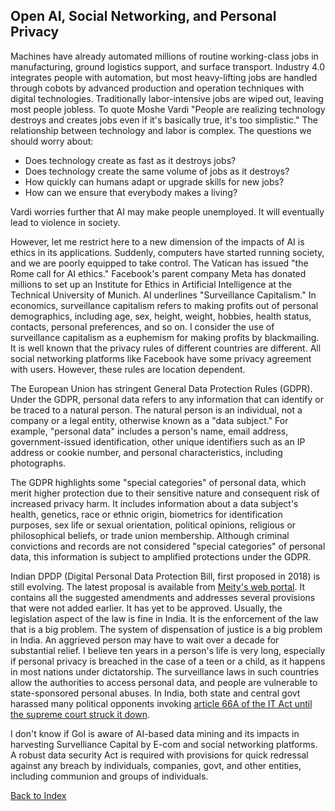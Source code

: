 ## Open AI, Social Networking, and Personal Privacy

Machines have already automated millions of routine working-class jobs in manufacturing, ground logistics support, and surface transport. 
Industry 4.0 integrates people with automation, but most heavy-lifting jobs are handled through cobots by advanced production and operation 
techniques with digital technologies. Traditionally labor-intensive jobs are wiped out, leaving most people jobless. To quote Moshe Vardi 
"People are realizing technology destroys and creates jobs even if it's basically true, it's too simplistic." The relationship between technology and 
labor is complex. The questions we should worry about:

- Does technology create as fast as it destroys jobs?  
 - Does technology create the same volume of jobs as it destroys?
 - How quickly can humans adapt or upgrade skills for new jobs?
 - How can we ensure that everybody makes a living?

Vardi worries further that AI may make people unemployed. It will eventually lead to violence in society. 

However, let me restrict here to a new dimension of the impacts of AI is ethics in its applications. Suddenly, computers have started running 
society, and we are poorly equipped to take control. The Vatican has issued "the Rome call  for AI ethics."  Facebook's parent company Meta has 
donated millions to set up an Institute for Ethics in Artificial Intelligence at the Technical University of Munich. AI  underlines "Surveillance 
Capitalism."  In economics, surveillance capitalism refers to making profits out of personal demographics, including age, sex, height, weight, 
hobbies,  health status, contacts, personal preferences, and so on. I consider the use of surveillance capitalism as a euphemism for making profits 
by blackmailing. It is well known that the privacy rules of different countries are different. All social networking platforms like Facebook have 
some privacy agreement with users. However, these rules are location dependent. 

The European Union has stringent General Data Protection Rules (GDPR). Under the GDPR, personal data refers to any information that can identify or 
be traced to a natural person. The natural person is an individual, not a company or a legal entity, otherwise known as a "data subject." For 
example, "personal data" includes a person's name, email address, government-issued identification, other unique identifiers such as an IP address or 
cookie number, and personal characteristics, including photographs.

The GDPR highlights some "special categories" of personal data, which merit higher protection due to their sensitive nature and consequent risk of 
increased privacy harm. It includes information about a data subject's health, genetics, race or ethnic origin, biometrics for identification 
purposes, sex life or sexual orientation, political opinions, religious or philosophical beliefs, or trade union membership. Although criminal 
convictions and records are not considered "special categories" of personal data, this information is subject to amplified protections under the 
GDPR.

Indian DPDP (Digital Personal Data Protection Bill, first proposed in 2018) is still evolving. The latest proposal is available from [Meity's web 
portal](https://www.meity.gov.in/writereaddata/files/The%20Digital%20Personal%20Data%20Potection%20Bill%2C%202022_0.pdf). It contains all the 
suggested amendments and addresses several provisions that were not added earlier. It has yet to be approved. Usually, the legislation aspect of the 
law is fine in India. It is the enforcement of the law that is a big problem. The system of dispensation of justice is a big problem in India. An 
aggrieved person may have to wait over a decade for substantial relief. I believe ten years in a person's life is very long, especially if personal 
privacy is breached in the case of a teen or a child, as it happens in most nations under dictatorship. The surveillance laws in such countries allow 
the authorities to access personal data, and people are vulnerable to state-sponsored personal abuses. In India, both state and central govt harassed 
many political opponents invoking [article 66A of the IT Act until the supreme court struck it down](https://economictimes.indiatimes.com/news/india/no-citizens-to-be-prosecuted-under-section-66a-it-act-sc/articleshow/94816298.cms).

I don't know if GoI is aware of AI-based data mining and its impacts in harvesting Survelliance Capital by E-com and social networking platforms. A 
robust data security Act is required with provisions for quick redressal against any breach by individuals, companies, govt, and other entities, 
including communion and groups of individuals.


[Back to Index](../index.md)
